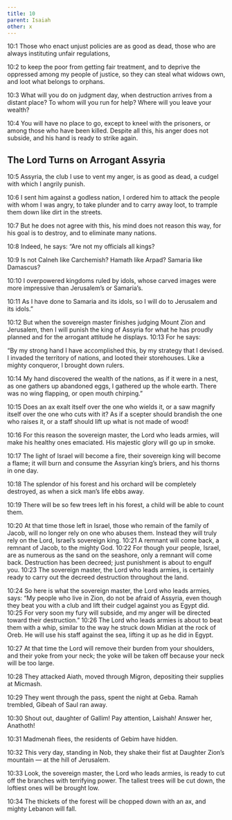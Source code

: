 ```yaml
---
title: 10
parent: Isaiah
other: x
---
```



<a name="10:1">10:1</a> Those who enact unjust policies are as good as dead,
those who are always instituting unfair regulations,

<a name="10:2">10:2</a> to keep the poor from getting fair treatment,
and to deprive the oppressed among my people of justice,
so they can steal what widows own,
and loot what belongs to orphans.

<a name="10:3">10:3</a> What will you do on judgment day,
when destruction arrives from a distant place?
To whom will you run for help?
Where will you leave your wealth?

<a name="10:4">10:4</a> You will have no place to go, except to kneel with the prisoners,
or among those who have been killed.
Despite all this, his anger does not subside,
and his hand is ready to strike again.

## The Lord Turns on Arrogant Assyria


<a name="10:5">10:5</a> Assyria, the club I use to vent my anger, is as good as dead,
a cudgel with which I angrily punish.

<a name="10:6">10:6</a> I sent him against a godless nation,
I ordered him to attack the people with whom I was angry,
to take plunder and to carry away loot,
to trample them down like dirt in the streets.

<a name="10:7">10:7</a> But he does not agree with this,
his mind does not reason this way,
for his goal is to destroy,
and to eliminate many nations.

<a name="10:8">10:8</a> Indeed, he says:
“Are not my officials all kings?

<a name="10:9">10:9</a> Is not Calneh like Carchemish?
Hamath like Arpad?
Samaria like Damascus?

<a name="10:10">10:10</a> I overpowered kingdoms ruled by idols,
whose carved images were more impressive than Jerusalem’s or Samaria’s.

<a name="10:11">10:11</a> As I have done to Samaria and its idols,
so I will do to Jerusalem and its idols.”

<a name="10:12">10:12</a> But when the sovereign master finishes judging Mount Zion and Jerusalem, then I will punish the king of Assyria for what he has proudly planned and for the arrogant attitude he displays. <a name="10:13">10:13</a> For he says:

“By my strong hand I have accomplished this,
by my strategy that I devised.
I invaded the territory of nations,
and looted their storehouses.
Like a mighty conqueror, I brought down rulers.

<a name="10:14">10:14</a> My hand discovered the wealth of the nations, as if it were in a nest,
as one gathers up abandoned eggs,
I gathered up the whole earth.
There was no wing flapping,
or open mouth chirping.”

<a name="10:15">10:15</a> Does an ax exalt itself over the one who wields it,
or a saw magnify itself over the one who cuts with it?
As if a scepter should brandish the one who raises it,
or a staff should lift up what is not made of wood!

<a name="10:16">10:16</a> For this reason the sovereign master, the Lord who leads armies, will make his healthy ones emaciated. His majestic glory will go up in smoke.


<a name="10:17">10:17</a> The light of Israel will become a fire,
their sovereign king will become a flame;
it will burn and consume the Assyrian king’s briers,
and his thorns in one day.

<a name="10:18">10:18</a> The splendor of his forest and his orchard
will be completely destroyed,
as when a sick man’s life ebbs away.

<a name="10:19">10:19</a> There will be so few trees left in his forest,
a child will be able to count them.

<a name="10:20">10:20</a> At that time those left in Israel, those who remain of the family of Jacob, will no longer rely on one who abuses them. Instead they will truly rely on the Lord, Israel’s sovereign king. <a name="10:21">10:21</a> A remnant will come back, a remnant of Jacob, to the mighty God. <a name="10:22">10:22</a> For though your people, Israel, are as numerous as the sand on the seashore, only a remnant will come back. Destruction has been decreed; just punishment is about to engulf you. <a name="10:23">10:23</a> The sovereign master, the Lord who leads armies, is certainly ready to carry out the decreed destruction throughout the land.

<a name="10:24">10:24</a> So here is what the sovereign master, the Lord who leads armies, says: “My people who live in Zion, do not be afraid of Assyria, even though they beat you with a club and lift their cudgel against you as Egypt did. <a name="10:25">10:25</a> For very soon my fury will subside, and my anger will be directed toward their destruction.” <a name="10:26">10:26</a> The Lord who leads armies is about to beat them with a whip, similar to the way he struck down Midian at the rock of Oreb. He will use his staff against the sea, lifting it up as he did in Egypt.


<a name="10:27">10:27</a> At that time
the Lord will remove their burden from your shoulders,
and their yoke from your neck;
the yoke will be taken off because your neck will be too large.

<a name="10:28">10:28</a> They attacked Aiath,
moved through Migron,
depositing their supplies at Micmash.

<a name="10:29">10:29</a> They went through the pass,
spent the night at Geba.
Ramah trembled,
Gibeah of Saul ran away.

<a name="10:30">10:30</a> Shout out, daughter of Gallim!
Pay attention, Laishah!
Answer her, Anathoth!

<a name="10:31">10:31</a> Madmenah flees,
the residents of Gebim have hidden.

<a name="10:32">10:32</a> This very day, standing in Nob,
they shake their fist at Daughter Zion’s mountain — 
at the hill of Jerusalem.

<a name="10:33">10:33</a> Look, the sovereign master, the Lord who leads armies,
is ready to cut off the branches with terrifying power.
The tallest trees will be cut down,
the loftiest ones will be brought low.

<a name="10:34">10:34</a> The thickets of the forest will be chopped down with an ax,
and mighty Lebanon will fall.
